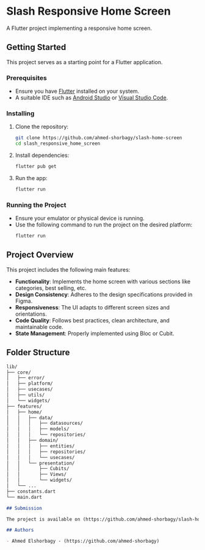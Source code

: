 # Slash Responsive Home Screen

A Flutter project implementing a responsive home screen.

## Getting Started

This project serves as a starting point for a Flutter application.

### Prerequisites

- Ensure you have [Flutter](https://flutter.dev/docs/get-started/install) installed on your system.
- A suitable IDE such as [Android Studio](https://developer.android.com/studio) or [Visual Studio Code](https://code.visualstudio.com/).

### Installing

1. Clone the repository:
    ```sh
    git clone https://github.com/ahmed-shorbagy/slash-home-screen
    cd slash_responsive_home_screen
    ```

2. Install dependencies:
    ```sh
    flutter pub get
    ```

3. Run the app:
    ```sh
    flutter run
    ```

### Running the Project

- Ensure your emulator or physical device is running.
- Use the following command to run the project on the desired platform:
    ```sh
    flutter run
    ```

## Project Overview

This project includes the following main features:

- **Functionality**: Implements the home screen with various sections like categories, best selling, etc.
- **Design Consistency**: Adheres to the design specifications provided in Figma.
- **Responsiveness**: The UI adapts to different screen sizes and orientations.
- **Code Quality**: Follows best practices, clean architecture, and maintainable code.
- **State Management**: Properly implemented using Bloc or Cubit.


## Folder Structure

```markdown
lib/
├── core/
│   ├── error/
│   ├── platform/
│   ├── usecases/
│   ├── utils/
│   └── widgets/
├── features/
│   ├── home/
│   │   ├── data/
│   │   │   ├── datasources/
│   │   │   ├── models/
│   │   │   └── repositories/
│   │   ├── domain/
│   │   │   ├── entities/
│   │   │   ├── repositories/
│   │   │   └── usecases/
│   │   └── presentation/
│   │       ├── Cubits/
│   │       ├── Views/
│   │       └── widgets/
│   └── ...
├── constants.dart
└── main.dart

## Submission

The project is available on (https://github.com/ahmed-shorbagy/slash-home-screen). Ensure the repository includes all necessary files and documentation.

## Authors

- Ahmed Elshorbagy - (https://github.com/ahmed-shorbagy)



